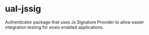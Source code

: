 # ual-jssig
Authenticator package that uses Js Signature Provider to allow easier integration testing for eosio enabled applications.
